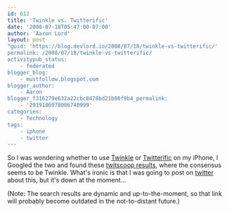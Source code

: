 ```yaml
---
id: 612
title: 'Twinkle vs. Twitterific'
date: '2008-07-18T05:47:00-07:00'
author: 'Aaron Lord'
layout: post
"guid: 'https://blog.devlord.io/2008/07/18/twinkle-vs-twitterific/'
permalink: /2008/07/18/twinkle-vs-twitterific/
activitypub_status:
    - federated
blogger_blog:
    - mustfollow.blogspot.com
blogger_author:
    - Aaron
blogger_f316279e632a22cbc8478bd21b80f9b4_permalink:
    - '2919186978086740999'
categories:
    - Technology
tags:
    - iphone
    - twitter
---
```


So I was wondering whether to use <a href="http://tapulous.com/twinkle/">Twinkle</a> or <a href="http://iconfactory.com/software/twitterrific">Twitterific</a> on my iPhone, I Googled the two and found these <a href="http://www.twitscoop.com/twits/search?q=twitterific+twinkle&amp;commit=search">twitscoop results</a>, where the consensus seems to be Twinkle. What's ironic is that I was going to post on <a href="http://twitter.com/alord">twitter</a> about this, but it's down at the moment...

(Note: The search results are dynamic and up-to-the-moment, so that link will probably become outdated in the not-to-distant future.)
<div class="blogger-post-footer"><img src="" alt="" width="1" height="1" /></div>